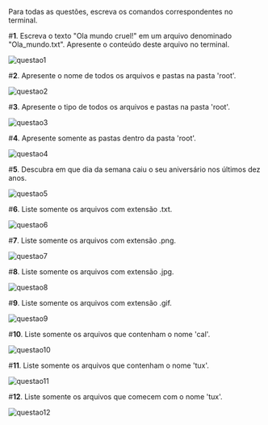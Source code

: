 Para todas as questões, escreva os comandos correspondentes no terminal.

#**1**. Escreva o texto "Ola mundo cruel!" em um arquivo denominado "Ola_mundo.txt". Apresente o conteúdo deste arquivo no terminal.

![questao1](https://i.imgur.com/PVz1rYo.png)
      
#**2**. Apresente o nome de todos os arquivos e pastas na pasta 'root'.

![questao2](https://i.imgur.com/yjUF9Js.png)
      
#**3**. Apresente o tipo de todos os arquivos e pastas na pasta 'root'.  

![questao3](https://i.imgur.com/IkGTD5I.png)
  
#**4**. Apresente somente as pastas dentro da pasta 'root'.
      
![questao4](https://i.imgur.com/5Zkr4bt.png)

#**5**. Descubra em que dia da semana caiu o seu aniversário nos últimos dez anos.

![questao5](https://i.imgur.com/61gNaye.png)

#**6**. Liste somente os arquivos com extensão .txt.

![questao6](https://i.imgur.com/fsOD6Sp.png)

#**7**. Liste somente os arquivos com extensão .png.

![questao7](https://i.imgur.com/O43QesH.png)

#**8**. Liste somente os arquivos com extensão .jpg.

![questao8](https://i.imgur.com/0fIhIiM.png)

#**9**. Liste somente os arquivos com extensão .gif.

![questao9](https://i.imgur.com/X4mCrY2.png)

#**10**. Liste somente os arquivos que contenham o nome 'cal'.

![questao10](https://i.imgur.com/mFrNfzp.png)

#**11**. Liste somente os arquivos que contenham o nome 'tux'.

![questao11](https://i.imgur.com/Bsn6YYp.png)

#**12**. Liste somente os arquivos que comecem com o nome 'tux'.

![questao12](https://i.imgur.com/QQuLQzx.png)

